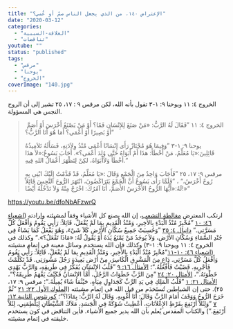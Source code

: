 ```yaml
---
title: "الإعتراض ١٤٠، من الذي يجعل الناس صمّ أو عُمي؟"
date: "2020-03-12"
categories: 
  - "العلاقة-السببية"
  - "تناقضات"
youtube: ""
status: "published"
tags: 
  - "مرقس"
  - "يوحنا"
  - "الخروج"
coverImage: "140.jpg"
---
```


الخروج ٤: ١١ ويوحنا ٩: ١-٣ تقول بأنه الله، لكن مرقس ٩ : ١٧، ٢٥ تشير إلى أن الروح النجس هي المسؤولة.

>  الخروج ٤: ١١ ”فَقَالَ لَهُ الرَّبُّ: «مَنْ صَنَعَ لِلإِنْسَانِ فَمًا؟ أَوْ مَنْ يَصْنَعُ أَخْرَسَ أَوْ أَصَمَّ أَوْ بَصِيرًا أَوْ أَعْمَى؟ أَمَا هُوَ أَنَا الرَّبُّ؟“
> 
> يوحنا ٩: ١-٣ ”وَفِيمَا هُوَ مُجْتَازٌ رَأَى إِنْسَانًا أَعْمَى مُنْذُ وِلاَدَتِهِ، فَسَأَلَهُ تَلاَمِيذُهُ قَائِلِينَ:«يَا مُعَلِّمُ، مَنْ أَخْطَأَ: هذَا أَمْ أَبَوَاهُ حَتَّى وُلِدَ أَعْمَى؟». أَجَابَ يَسُوعُ:«لاَ هذَا أَخْطَأَ وَلاَأَبَوَاهُ، لكِنْ لِتَظْهَرَ أَعْمَالُ اللهِ فِيهِ.“
> 
> مرقس ٩: ١٧، ٢٥ ”فَأَجَابَ وَاحِدٌ مِنَ الْجَمْعِ وَقَالَ :«يَا مُعَلِّمُ، قَدْ قَدَّمْتُ إِلَيْكَ ابْنِي بِهِ رُوحٌ أَخْرَسُ،“ ، ”فَلَمَّا رَأَى يَسُوعُ أَنَّ الْجَمْعَ يَتَرَاكَضُونَ، انْتَهَرَ الرُّوحَ النَّجِسَ قَائِلاً لَهُ:«أَيُّهَا الرُّوحُ الأَخْرَسُ الأَصَمُّ، أَنَا آمُرُكَ: اخْرُجْ مِنْهُ وَلاَ تَدْخُلْهُ أَيْضًا!»“

https://youtu.be/dfoNbAFzwrQ

ارتكب المعترض [مغالطة التشعب](https://reasonofhope.com/2019/07/25/bifurcation/)، إن الله يصنع كل الأشياء وفقاً لمشيئته وإرادته ([اشعياء ٤٦: ١٠](https://biblia.com/books/ar-vandyke/Is10.46) ”مُخْبِرٌ مُنْذُ الْبَدْءِ بِالأَخِيرِ، وَمُنْذُ الْقَدِيمِ بِمَا لَمْ يُفْعَلْ، قَائِلاً: رَأْيِي يَقُومُ وَأَفْعَلُ كُلَّ مَسَرَّتِي.“ [دانيال ٤: ٣٥](https://biblia.com/books/ar-vandyke/da4.35) ”وَحُسِبَتْ جَمِيعُ سُكَّانِ الأَرْضِ كَلاَ شَيْءَ، وَهُوَ يَفْعَلُ كَمَا يَشَاءُ فِي جُنْدِ السَّمَاءِ وَسُكَّانِ الأَرْضِ، وَلاَ يُوجَدُ مَنْ يَمْنَعُ يَدَهُ أَوْ يَقُولُ لَهُ: «مَاذَا تَفْعَلُ؟».“ وكذلك في الخروج ٤: ١١ ويوحنا ٩: ١-٣) وكذلك فإن الله يستخدم وسائل معينة في إتمام مشيئته [(اشعياء ٤٦: ١٠-١١](https://biblia.com/books/ar-vandyke/Is46.10-11)”مُخْبِرٌ مُنْذُ الْبَدْءِ بِالأَخِيرِ، وَمُنْذُ الْقَدِيمِ بِمَا لَمْ يُفْعَلْ، قَائِلاً: رَأْيِي يَقُومُ وَأَفْعَلُ كُلَّ مَسَرَّتِي. دَاعٍ مِنَ الْمَشْرِقِ الْكَاسِرَ، مِنْ أَرْضٍ بَعِيدَةٍ رَجُلَ مَشُورَتِي. قَدْ تَكَلَّمْتُ فَأُجْرِيهِ. قَضَيْتُ فَأَفْعَلُهُ.“؛ [الأمثال ١٦: ٩](https://biblia.com/books/ar-vandyke/pr16.9) ”قَلْبُ الإِنْسَانِ يُفَكِّرُ فِي طَرِيقِهِ، وَالرَّبُّ يَهْدِي خَطْوَتَهُ.“، [الأمثال ٢٠: ٢٤](https://biblia.com/books/ar-vandyke/pr20.24) ”مِنَ الرَّبِّ خَطَوَاتُ الرَّجُلِ، أَمَّا الإِنْسَانُ فَكَيْفَ يَفْهَمُ طَرِيقَهُ؟“، [الأمثال ٢١: ١](https://biblia.com/books/ar-vandyke/pr21.1) ”قَلْبُ الْمَلِكِ فِي يَدِ الرَّبِّ كَجَدَاوِلِ مِيَاهٍ، حَيْثُمَا شَاءَ يُمِيلُهُ.“؛ مرقس ٩: ١٧، ٢٥). حتى إن الشياطين تُستَخدَم من قبل الله في إتمام مشيئته (ا[لملوك الأول ٢٢: ٢١](https://biblia.com/books/ar-vandyke/1ki22.21) ”ثُمَّ خَرَجَ الرُّوحُ وَوَقَفَ أَمَامَ الرَّبِّ وَقَالَ: أَنَا أُغْوِيهِ. وَقَالَ لَهُ الرَّبُّ: بِمَاذَا؟“؛ [كورنثوس الثانية ١٢: ٧](https://biblia.com/books/ar-vandyke/2co12.7) ”وَلِئَلاَّ أَرْتَفِعَ بِفَرْطِ الإِعْلاَنَاتِ، أُعْطِيتُ شَوْكَةً فِي الْجَسَدِ، مَلاَكَ الشَّيْطَانِ لِيَلْطِمَنِي، لِئَلاَّ أَرْتَفِعَ.“) والكتاب المقدس يُعلم بأن الله يدير جميع الأشياء. فأين التناقض في كون يستخدم خليقته في إتمام مشيئته.
